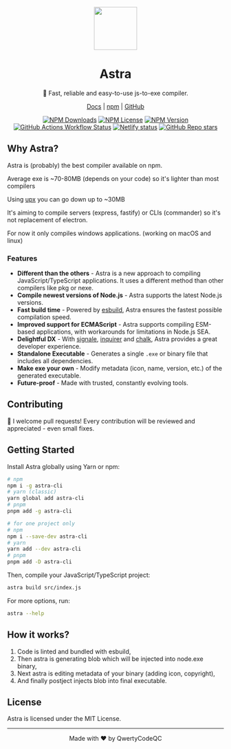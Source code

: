 <p align=center><img src="https://raw.githubusercontent.com/astracompiler/cli/main/astra.png" width="100"/></p>
<h1 align=center>Astra</h1>
<p align=center>🚀 Fast, reliable and easy-to-use js-to-exe compiler.</p>
<p align=center><a href="https://astra-js.netlify.app">Docs</a> | <a href="https://npmjs.com/package/astra-cli">npm</a> | <a href="https://github.com/astracompiler/cli">GitHub</a></p>
<p align=center>
    <a href="#"><img alt="NPM Downloads" src="https://img.shields.io/npm/dm/astra-cli"></a>
    <a href="https://github.com/astracompiler/cli/blob/main/LICENSE"><img alt="NPM License" src="https://img.shields.io/npm/l/astra-cli"></a>
    <a href="https://npmjs.com/package/astra-cli"><img alt="NPM Version" src="https://img.shields.io/npm/v/astra-cli"></a>
    <a href="https://github.com/astracompiler/cli/actions"><img alt="GitHub Actions Workflow Status" src="https://img.shields.io/github/actions/workflow/status/astracompiler/cli/main.yml"></a>
    <a href="https://app.netlify.com/projects/astra-js/deploys"><img alt="Netlify status" src="https://api.netlify.com/api/v1/badges/1737b126-dce7-4d82-9b76-8743c4ec3b67/deploy-status"/></a>
    <a href="https://github.com/astracompiler/cli/"><img alt="GitHub Repo stars" src="https://img.shields.io/github/stars/astracompiler/cli"></a>
</p>

## Why Astra?
Astra is (probably) the best compiler available on npm.

Average exe is ~70-80MB (depends on your code) so it's lighter than most compilers

Using [upx](https://github.com/upx/upx) you can go down up to ~30MB

It's aiming to compile servers (express, fastify) or CLIs (commander) so it's not replacement of electron. 

For now it only compiles windows applications. (working on macOS and linux)
### Features
- **Different than the others** - Astra is a new approach to compiling JavaScript/TypeScript applications. It uses a different method than other compilers like pkg or nexe. 
- **Compile newest versions of Node.js** - Astra supports the latest Node.js versions.
- **Fast build time** - Powered by [esbuild](https://npmjs.com/package/esbuild), Astra ensures the fastest possible compilation speed.
- **Improved support for ECMAScript** - Astra supports compiling ESM-based applications, with workarounds for limitations in Node.js SEA.
- **Delightful DX** - With [signale](https://npmjs.com/package/signale), [inquirer](https://www.npmjs.com/package/@inquirer/prompts) and [chalk](https://npmjs.com/package/chalk), Astra provides a great developer experience.
- **Standalone Executable** - Generates a single `.exe` or binary file that includes all dependencies.
- **Make exe your own** - Modify metadata (icon, name, version, etc.) of the generated executable.
- **Future-proof** - Made with trusted, constantly evolving tools.

## Contributing
🤝 I welcome pull requests! Every contribution will be reviewed and appreciated - even small fixes.

## Getting Started
Install Astra globally using Yarn or npm:

```sh
# npm 
npm i -g astra-cli
# yarn (classic)
yarn global add astra-cli
# pnpm
pnpm add -g astra-cli

# for one project only
# npm
npm i --save-dev astra-cli
# yarn
yarn add --dev astra-cli
# pnpm
pnpm add -D astra-cli
```

Then, compile your JavaScript/TypeScript project:

```sh
astra build src/index.js
```

For more options, run:
```sh
astra --help
```

## How it works?
1. Code is linted and bundled with esbuild,
2. Then astra is generating blob which will be injected into node.exe binary,
3. Next astra is editing metadata of your binary (adding icon, copyright),
4. And finally postject injects blob into final executable.

## License
Astra is licensed under the MIT License.

---
<p align=center>Made with ❤️ by QwertyCodeQC</p>

